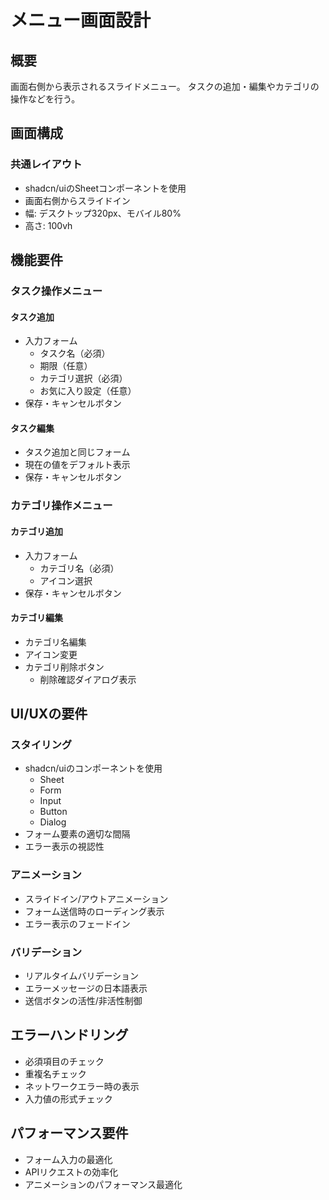 # メニュー画面設計

## 概要
画面右側から表示されるスライドメニュー。
タスクの追加・編集やカテゴリの操作などを行う。

## 画面構成
### 共通レイアウト
- shadcn/uiのSheetコンポーネントを使用
- 画面右側からスライドイン
- 幅: デスクトップ320px、モバイル80%
- 高さ: 100vh

## 機能要件
### タスク操作メニュー
#### タスク追加
- 入力フォーム
  - タスク名（必須）
  - 期限（任意）
  - カテゴリ選択（必須）
  - お気に入り設定（任意）
- 保存・キャンセルボタン

#### タスク編集
- タスク追加と同じフォーム
- 現在の値をデフォルト表示
- 保存・キャンセルボタン

### カテゴリ操作メニュー
#### カテゴリ追加
- 入力フォーム
  - カテゴリ名（必須）
  - アイコン選択
- 保存・キャンセルボタン

#### カテゴリ編集
- カテゴリ名編集
- アイコン変更
- カテゴリ削除ボタン
  - 削除確認ダイアログ表示

## UI/UXの要件
### スタイリング
- shadcn/uiのコンポーネントを使用
  - Sheet
  - Form
  - Input
  - Button
  - Dialog
- フォーム要素の適切な間隔
- エラー表示の視認性

### アニメーション
- スライドイン/アウトアニメーション
- フォーム送信時のローディング表示
- エラー表示のフェードイン

### バリデーション
- リアルタイムバリデーション
- エラーメッセージの日本語表示
- 送信ボタンの活性/非活性制御

## エラーハンドリング
- 必須項目のチェック
- 重複名チェック
- ネットワークエラー時の表示
- 入力値の形式チェック

## パフォーマンス要件
- フォーム入力の最適化
- APIリクエストの効率化
- アニメーションのパフォーマンス最適化
